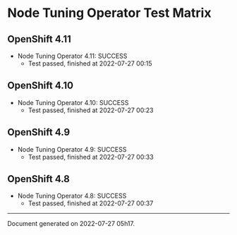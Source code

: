 
Node Tuning Operator Test Matrix
================================

OpenShift 4.11
--------------



* Node Tuning Operator 4.11: SUCCESS
  - Test passed, finished at 2022-07-27 00:15






OpenShift 4.10
--------------



* Node Tuning Operator 4.10: SUCCESS
  - Test passed, finished at 2022-07-27 00:23






OpenShift 4.9
-------------



* Node Tuning Operator 4.9: SUCCESS
  - Test passed, finished at 2022-07-27 00:33






OpenShift 4.8
-------------



* Node Tuning Operator 4.8: SUCCESS
  - Test passed, finished at 2022-07-27 00:37






---
Document generated on 2022-07-27 05h17.
